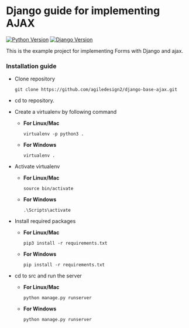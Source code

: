 # Django guide for implementing AJAX

[![Python Version](https://img.shields.io/badge/python-3.6-brightgreen.svg)](https://python.org)
[![Django Version](https://img.shields.io/badge/django-3.1-brightgreen.svg)](https://djangoproject.com)

This is the example project for implementing Forms with Django and ajax.



### Installation guide
- Clone repository

	`
	git clone https://github.com/agiledesign2/django-base-ajax.git
	`

- cd to repository.

- Create a virtualenv by following command
	- **For Linux/Mac**
	
		`
		virtualenv -p python3 .
		`

	- **For Windows**

		`
			virtualenv .
		`

- Activate virtualenv

	- **For Linux/Mac**
	
		`
			source bin/activate
		`

	- **For Windows**

		`
			.\Scripts\activate
		`

- Install required packages

	- **For Linux/Mac**
		
		`
			pip3 install -r requirements.txt
		`

	- **For Windows**

		`
			pip install -r requirements.txt
		`

- cd to src and run the server
	
	- **For Linux/Mac**
		
		`
			python manage.py runserver
		`

	- **For Windows**

		`
			python manage.py runserver
		`
